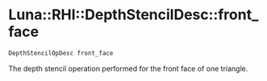 # Luna::RHI::DepthStencilDesc::front_face

```c++
DepthStencilOpDesc front_face
```

The depth stencil operation performed for the front face of one triangle. 

